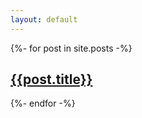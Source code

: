 ```yaml
---
layout: default
---
```


<!-- ## [Android Handler](android-handler) -->
{%- for post in site.posts -%}
	<h2>
		<a href="{{post.url}}">{{post.title}}</a>
	</h2>
{%- endfor -%}